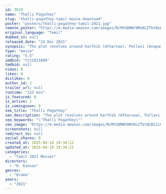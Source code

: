 ```yaml
---
id: 3019
name: "Thalli Pogathey"
slug: "thalli-pogathey-tamil-movie-download"
poster: "posters/thalli-pogathey-tamil-2021.jpg"
remote_poster: "https://m.media-amazon.com/images/M/MV5BMWY0MzNiZTktNzBiZi00NzFjLWExMTEtZDRkYTdjYWRiZDAwXkEyXkFqcGdeQXVyMTEzNzg0Mjkx._V1_SX300.jpg"
original_language: "Tamil"
dubbed_in: null
released_date: "24 Dec 2021"
synopsis: "The plot revolves around Karthik (Atharvaa), Pallavi (Anupama Parameswaran) and Arun (Amitash Pradhan). When Karthik declines her proposal to elope, Pallavi marries Arun and emigrates to France. Karthik who still is in love with P..."
type: "movie"
rating: "5.5"
imdbid: "tt11821888"
tmdbid: null
views: 0
likes: 0
dislikes: 0
author_id: 1
trailer_url: null
runtime: "123 min"
is_featured: 0
is_active: 1
is_comingsoon: 0
seo_title: "Thalli Pogathey"
seo_description: "The plot revolves around Karthik (Atharvaa), Pallavi (Anupama Parameswaran) and Arun (Amitash Pradhan). When Karthik declines her proposal to elope, Pallavi marries Arun and emigrates to France. Karthik who still is in love with P..."
seo_keywords: "\"Thalli Pogathey\""
seo_image: "https://m.media-amazon.com/images/M/MV5BMWY0MzNiZTktNzBiZi00NzFjLWExMTEtZDRkYTdjYWRiZDAwXkEyXkFqcGdeQXVyMTEzNzg0Mjkx._V1_SX300.jpg"
screenshots: null
redirect_to: null
social_shares: 0
created_at: 2025-04-10 19:34:22
updated_at: 2025-04-10 19:34:22
categories:
  - "Tamil 2021 Movies"
directors:
  - "R. Kannan"
genres:
  - "Drama"
years:
  - "2021"
---
```

